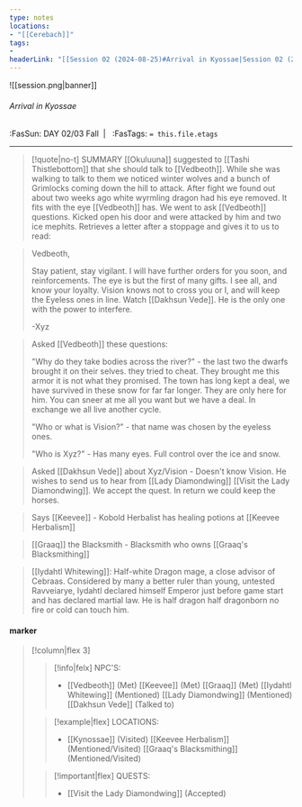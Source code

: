 ```yaml
---
type: notes
locations:
- "[[Cerebach]]"
tags:
- 
headerLink: "[[Session 02 (2024-08-25)#Arrival in Kyossae|Session 02 (2024-08-25)]]"
---
```


![[session.png|banner]]
###### Arrival in Kyossae
<span class="sub2">:FasSun: DAY 02/03 Fall&nbsp; | &nbsp; :FasTags: `= this.file.etags`</span>
___

> [!quote|no-t] SUMMARY
>[[Okuluuna]] suggested to [[Tashi Thistlebottom]] that she should talk to [[Vedbeoth]].  While she was walking to talk to them we noticed winter wolves and a bunch of Grimlocks coming down the hill to attack.  After fight we found out about two weeks ago white wyrmling dragon had his eye removed.  It fits with the eye [[Vedbeoth]] has.  We went to ask [[Vedbeoth]] questions.  Kicked open his door and were attacked by him and two ice mephits.
>Retrieves a letter after a stoppage and gives it to us to read:

>Vedbeoth,
>
>Stay patient, stay vigilant.  I will have further orders for you soon, and reinforcements.  The eye is but the first of many gifts.  I see all, and know your loyalty.  Vision knows not to cross you or I, and will keep the Eyeless ones in line.  Watch [[Dakhsun Vede]].  He is the only one with the power to interfere.
>
>-Xyz

>Asked [[Vedbeoth]] these questions:
>
>"Why do they take bodies across the river?" - the last two the dwarfs brought it on their selves. they tried to cheat.  They brought me this armor it is not what they promised.  The town has long kept a deal, we have survived in these snow for far far longer.  They are only here for him.  You can sneer at me all you want but we have a deal.  In exchange we all live another cycle.
>
>"Who or what is Vision?" - that name was chosen by the eyeless ones.
>
>"Who is Xyz?" - Has many eyes.  Full control over the ice and snow.

>Asked [[Dakhsun Vede]] about Xyz/Vision - Doesn't know Vision.  He wishes to send us to hear from [[Lady Diamondwing]] [[Visit the Lady Diamondwing]].  We accept the quest.  In return we could keep the horses.

>Says [[Keevee]] - Kobold Herbalist has healing potions at [[Keevee Herbalism]]

>[[Graaq]] the Blacksmith - Blacksmith who owns [[Graaq's Blacksmithing]]

>[[Iydahtl Whitewing]]: Half-white Dragon mage, a close advisor of Cebraas. Considered by many a better ruler than young, untested Ravveiarye, Iydahtl declared himself Emperor just before game start and has declared martial law.  He is half dragon half dragonborn no fire or cold can touch him.

#### marker
> [!column|flex 3]
>> [!info|felx] NPC'S:
>> - [[Vedbeoth]] (Met) [[Keevee]] (Met) [[Graaq]] (Met) [[Iydahtl Whitewing]] (Mentioned) [[Lady Diamondwing]] (Mentioned) [[Dakhsun Vede]] (Talked to)
>
>> [!example|flex] LOCATIONS:
>> - [[Kynossae]] (Visited) [[Keevee Herbalism]] (Mentioned/Visited) [[Graaq's Blacksmithing]] (Mentioned/Visited)
>
>> [!important|flex] QUESTS:
>> - [[Visit the Lady Diamondwing]] (Accepted)
